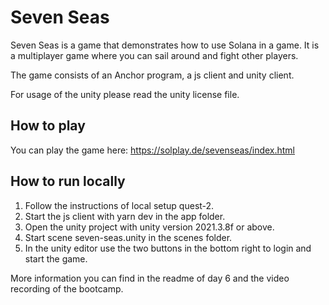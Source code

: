 # Seven Seas 

Seven Seas is a game that demonstrates how to use Solana in a game. It is a multiplayer game where you can sail around and fight other players.

The game consists of an Anchor program, a js client and unity client. 

For usage of the unity please read the unity license file. 

## How to play

You can play the game here: https://solplay.de/sevenseas/index.html

## How to run locally

1. Follow the instructions of local setup quest-2.
2. Start the js client with yarn dev in the app folder. 
3. Open the unity project with unity version 2021.3.8f or above.
4. Start scene seven-seas.unity in the scenes folder.
5. In the unity editor use the two buttons in the bottom right to login and start the game.

More information you can find in the readme of day 6 and the video recording of the bootcamp. 




